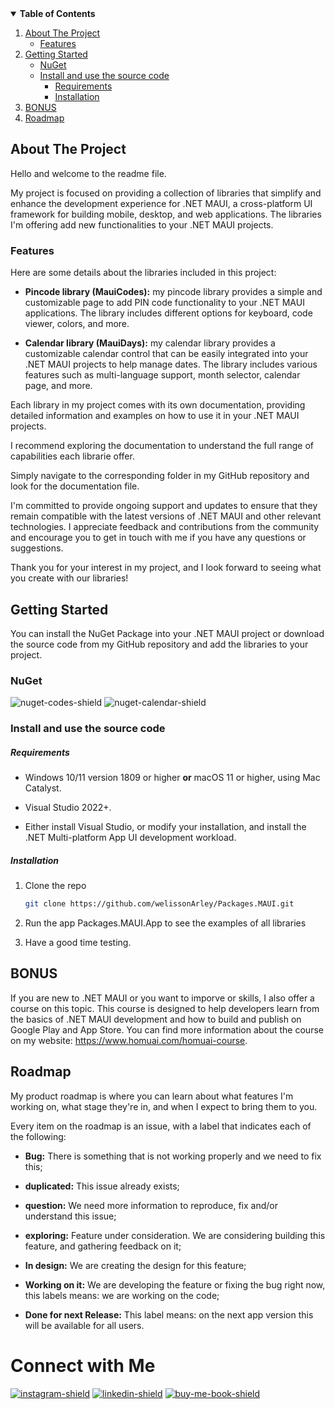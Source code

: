 <!-- TABLE OF CONTENTS -->
<details open="open">
  <summary><b>Table of Contents</b></summary>
  <ol>
    <li>
      <a href="#about-the-project">About The Project</a>
      <ul>
        <li><a href="#features">Features</a></li>
      </ul>
    </li>
    <li>
      <a href="#getting-started">Getting Started</a>
      <ul>
        <li><a href="#nuget">NuGet</a></li>
        <li>
            <a href="#install-and-use-the-source-code">Install and use the source code</a>
            <ul>
                <li><a href="#requirements">Requirements</a></li>
                <li><a href="#installation">Installation</a></li>
            </ul>
        </li>
      </ul>
    </li>
    <li><a href="#bonus">BONUS</a></li>
    <li><a href="#roadmap">Roadmap</a></li>
  </ol>
</details>

<!-- ABOUT THE PROJECT -->
## **About The Project**

Hello and welcome to the readme file.

My project is focused on providing a collection of libraries that simplify and enhance the development experience for .NET MAUI, a cross-platform UI framework for building mobile, desktop, and web applications. The libraries I'm offering add new functionalities to your .NET MAUI projects.

### **Features**
Here are some details about the libraries included in this project:

- **Pincode library (MauiCodes):** my pincode library provides a simple and customizable page to add PIN code functionality to your .NET MAUI applications. The library includes different options for keyboard, code viewer, colors, and more.

- **Calendar library (MauiDays):** my calendar library provides a customizable calendar control that can be easily integrated into your .NET MAUI projects to help manage dates. The library includes various features such as multi-language support, month selector, calendar page, and more.

Each library in my project comes with its own documentation, providing detailed information and examples on how to use it in your .NET MAUI projects.

I recommend exploring the documentation to understand the full range of capabilities each librarie offer.

Simply navigate to the corresponding folder in my GitHub repository and look for the documentation file.

I'm committed to provide ongoing support and updates to ensure that they remain compatible with the latest versions of .NET MAUI and other relevant technologies. I appreciate feedback and contributions from the community and encourage you to get in touch with me if you have any questions or suggestions.

Thank you for your interest in my project, and I look forward to seeing what you create with our libraries!

## **Getting Started**

You can install the NuGet Package into your .NET MAUI project or download the source code from my GitHub repository and add the libraries to your project.

### **NuGet**

![nuget-codes-shield]
![nuget-calendar-shield]

### **Install and use the source code**

##### **Requirements**

* Windows 10/11 version 1809 or higher **or** macOS 11 or higher, using Mac Catalyst.

* Visual Studio 2022+.

* Either install Visual Studio, or modify your installation, and install the .NET Multi-platform App UI development workload.

##### **Installation**

1. Clone the repo
   ```sh
   git clone https://github.com/welissonArley/Packages.MAUI.git
   ```

2. Run the app Packages.MAUI.App to see the examples of all libraries

3. Have a good time testing.

## **BONUS**

If you are new to .NET MAUI or you want to imporve or skills, I also offer a course on this topic. This course is designed to help developers learn from the basics of .NET MAUI development and how to build and publish on Google Play and App Store. You can find more information about the course on my website: https://www.homuai.com/homuai-course.

## **Roadmap**

My product roadmap is where you can learn about what features I'm working on, what stage they're in, and when I expect to bring them to you.

Every item on the roadmap is an issue, with a label that indicates each of the following:

- **Bug:** There is something that is not working properly and we need to fix this;

- **duplicated:** This issue already exists;

- **question:** We need more information to reproduce, fix and/or understand this issue;

- **exploring:** Feature under consideration. We are considering building this feature, and gathering feedback on it;

- **In design:** We are creating the design for this feature;

- **Working on it:** We are developing the feature or fixing the bug right now, this labels means: we are working on the code;

- **Done for next Release:** This label means: on the next app version this will be available for all users.

# **Connect with Me**

[![instagram-shield]][instagram-url]
[![linkedin-shield]][linkedin-url]
[![buy-me-book-shield]][buy-me-book-url]


<!-- Shields -->
[linkedin-shield]: https://img.shields.io/badge/-LinkedIn-black.svg?style=for-the-badge&logo=linkedin&colorB=000000

[buy-me-book-shield]: https://img.shields.io/badge/-buy_me_a_book-gray?logo=buy-me-a-coffee&style=for-the-badge

[instagram-shield]: https://img.shields.io/badge/-Instagram-black.svg?style=for-the-badge&logo=instagram&colorB=9a3797&color=ffffff

[nuget-codes-shield]: https://img.shields.io/badge/MauiCodes-004880?style=for-the-badge&logo=nuget&logoColor=white

[nuget-calendar-shield]: https://img.shields.io/badge/MauiDays-004880?style=for-the-badge&logo=nuget&logoColor=white

<!-- Urls -->
[linkedin-url]: https://www.linkedin.com/in/welissonarley/
[buy-me-book-url]: https://www.buymeacoffee.com/welissonArley
[instagram-url]: https://www.instagram.com/welisson.me/
[homuai-course]: https://www.udemy.com/course/net-core-curso-orientado-para-mercado-de-trabalho/?referralCode=C0850BF224055DE39722
